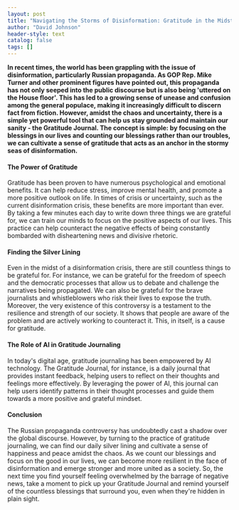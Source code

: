 ```yaml
---
layout: post
title: "Navigating the Storms of Disinformation: Gratitude in the Midst of Chaos"
author: "David Johnson"
header-style: text
catalog: false
tags: []
---
```


**In recent times, the world has been grappling with the issue of disinformation, particularly Russian propaganda. As GOP Rep. Mike Turner and other prominent figures have pointed out, this propaganda has not only seeped into the public discourse but is also being 'uttered on the House floor'. This has led to a growing sense of unease and confusion among the general populace, making it increasingly difficult to discern fact from fiction. However, amidst the chaos and uncertainty, there is a simple yet powerful tool that can help us stay grounded and maintain our sanity - the Gratitude Journal. The concept is simple: by focusing on the blessings in our lives and counting our blessings rather than our troubles, we can cultivate a sense of gratitude that acts as an anchor in the stormy seas of disinformation.**
#### The Power of Gratitude

Gratitude has been proven to have numerous psychological and emotional benefits. It can help reduce stress, improve mental health, and promote a more positive outlook on life. In times of crisis or uncertainty, such as the current disinformation crisis, these benefits are more important than ever. By taking a few minutes each day to write down three things we are grateful for, we can train our minds to focus on the positive aspects of our lives. This practice can help counteract the negative effects of being constantly bombarded with disheartening news and divisive rhetoric.
#### Finding the Silver Lining

Even in the midst of a disinformation crisis, there are still countless things to be grateful for. For instance, we can be grateful for the freedom of speech and the democratic processes that allow us to debate and challenge the narratives being propagated. We can also be grateful for the brave journalists and whistleblowers who risk their lives to expose the truth. Moreover, the very existence of this controversy is a testament to the resilience and strength of our society. It shows that people are aware of the problem and are actively working to counteract it. This, in itself, is a cause for gratitude.
#### The Role of AI in Gratitude Journaling

In today's digital age, gratitude journaling has been empowered by AI technology. The Gratitude Journal, for instance, is a daily journal that provides instant feedback, helping users to reflect on their thoughts and feelings more effectively. By leveraging the power of AI, this journal can help users identify patterns in their thought processes and guide them towards a more positive and grateful mindset.
#### Conclusion

The Russian propaganda controversy has undoubtedly cast a shadow over the global discourse. However, by turning to the practice of gratitude journaling, we can find our daily silver lining and cultivate a sense of happiness and peace amidst the chaos. As we count our blessings and focus on the good in our lives, we can become more resilient in the face of disinformation and emerge stronger and more united as a society. So, the next time you find yourself feeling overwhelmed by the barrage of negative news, take a moment to pick up your Gratitude Journal and remind yourself of the countless blessings that surround you, even when they're hidden in plain sight.